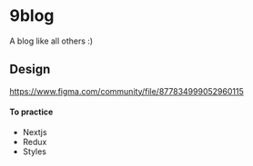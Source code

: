 # 9blog
A blog like all others :)

## Design
https://www.figma.com/community/file/877834999052960115

#### To practice

- Nextjs
- Redux
- Styles
